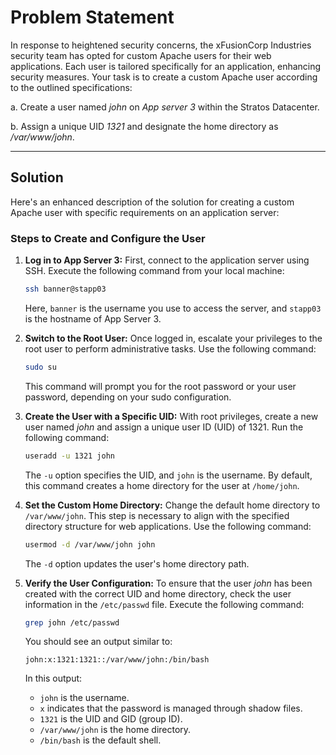 
# Problem Statement

In response to heightened security concerns, the xFusionCorp Industries security team has opted for custom Apache users for their web applications. Each user is tailored specifically for an application, enhancing security measures. Your task is to create a custom Apache user according to the outlined specifications:

a. Create a user named _john_ on _App server 3_ within the Stratos Datacenter.

b. Assign a unique UID _1321_ and designate the home directory as _/var/www/john_.

---

## Solution

Here's an enhanced description of the solution for creating a custom Apache user with specific requirements on an application server:

### Steps to Create and Configure the User

1. **Log in to App Server 3:**
   First, connect to the application server using SSH. Execute the following command from your local machine:

   ```bash
   ssh banner@stapp03
   ```

   Here, `banner` is the username you use to access the server, and `stapp03` is the hostname of App Server 3.

2. **Switch to the Root User:**
   Once logged in, escalate your privileges to the root user to perform administrative tasks. Use the following command:

   ```bash
   sudo su
   ```

   This command will prompt you for the root password or your user password, depending on your sudo configuration.

3. **Create the User with a Specific UID:**
   With root privileges, create a new user named _john_ and assign a unique user ID (UID) of 1321. Run the following command:

   ```bash
   useradd -u 1321 john
   ```

   The `-u` option specifies the UID, and `john` is the username. By default, this command creates a home directory for the user at `/home/john`.

4. **Set the Custom Home Directory:**
   Change the default home directory to `/var/www/john`. This step is necessary to align with the specified directory structure for web applications. Use the following command:

   ```bash
   usermod -d /var/www/john john
   ```

   The `-d` option updates the user's home directory path.

5. **Verify the User Configuration:**
   To ensure that the user _john_ has been created with the correct UID and home directory, check the user information in the `/etc/passwd` file. Execute the following command:

   ```bash
   grep john /etc/passwd
   ```

   You should see an output similar to:

   ```
   john:x:1321:1321::/var/www/john:/bin/bash
   ```

   In this output:
   - `john` is the username.
   - `x` indicates that the password is managed through shadow files.
   - `1321` is the UID and GID (group ID).
   - `/var/www/john` is the home directory.
   - `/bin/bash` is the default shell.
